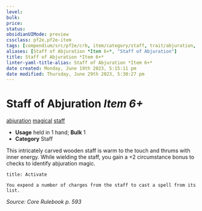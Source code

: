 ```yaml
---
level:
bulk:
price:
status:
obsidianUIMode: preview
cssclass: pf2e,pf2e-item
tags: [compendium/src/pf2e/crb, item/category/staff, trait/abjuration, trait/magical, trait/staff]
aliases: [Staff of Abjuration *Item 6+*, "Staff of Abjuration"]
title: Staff of Abjuration *Item 6+*
linter-yaml-title-alias: Staff of Abjuration *Item 6+*
date created: Monday, June 19th 2023, 5:15:11 pm
date modified: Thursday, June 29th 2023, 5:30:27 pm
---
```


# Staff of Abjuration *Item 6+*

[abjuration](rules/traits/abjuration.md) [magical](rules/traits/magical.md) [staff](rules/traits/staff.md)  

- **Usage** held in 1 hand; **Bulk** 1
- **Category** Staff

This intricately carved wooden staff is warm to the touch and thrums with inner energy. While wielding the staff, you gain a +2 circumstance bonus to checks to identify abjuration magic.

```ad-embed-ability
title: Activate

You expend a number of charges from the staff to cast a spell from its list.
```

*Source: Core Rulebook p. 593*
